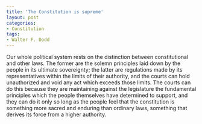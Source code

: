 ```yaml
---
title: 'The Constitution is supreme'
layout: post
categories:
- Constitution
tags:
- Walter F. Dodd
---
```


Our whole political system rests on the distinction between constitutional and other laws. The former are the solemn principles laid down by the people in its ultimate sovereignty; the latter are regulations made by its representatives within the limits of their authority, and the courts can hold unauthorized and void any act which exceeds those limits. The courts can do this because they are maintaining against the legislature the fundamental principles which the people themselves have determined to support, and they can do it only so long as the people feel that the constitution is something more sacred and enduring than ordinary laws, something that derives its force from a higher authority.